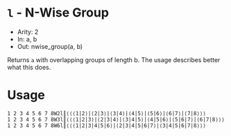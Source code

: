 # `l` - N-Wise Group

- Arity: 2
- In: a, b
- Out: nwise_group(a, b)

Returns `a` with overlapping groups of length b. The usage describes better what this does.

# Usage
```
1 2 3 4 5 6 7 8W2l║⟨⟨⟨1|2⟩|⟨2|3⟩|⟨3|4⟩|⟨4|5⟩|⟨5|6⟩|⟨6|7⟩|⟨7|8⟩⟩⟩
1 2 3 4 5 6 7 8W3l║⟨⟨⟨1|2|3⟩|⟨2|3|4⟩|⟨3|4|5⟩|⟨4|5|6⟩|⟨5|6|7⟩|⟨6|7|8⟩⟩⟩
1 2 3 4 5 6 7 8W6l║⟨⟨⟨1|2|3|4|5|6⟩|⟨2|3|4|5|6|7⟩|⟨3|4|5|6|7|8⟩⟩⟩
```

